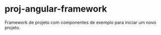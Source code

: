 # proj-angular-framework
Framework de projeto com componentes de exemplo para iniciar um novo projeto. 
